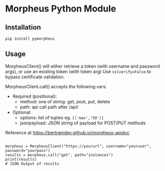 # Morpheus Python Module

## Installation

`pip install pymorpheus`

## Usage 

MorpheusClient() will either retrieve a token (with username and password args), or use an existing token (with token arg)
Use `sslverify=False` to bypass certificate validation.

MorpheusClient.call() accepts the following vars:
- Required (positional):
  - method: one of string: get, post, put, delete
  - path: api call path after /api/
- Optional:
  - options: list of tuples eg. `[('max','50')]`
  - jsonpayload: JSON string of payload for POST/PUT methods

Reference at https://bertramdev.github.io/morpheus-apidoc

```from pymorpheus import MorpheusClient

morpheus = MorpheusClient("https://yoururl", username="youruser", password="yourpass")
results = morpheus.call("get", path="instances")
print(results)
# JSON Output of results
```